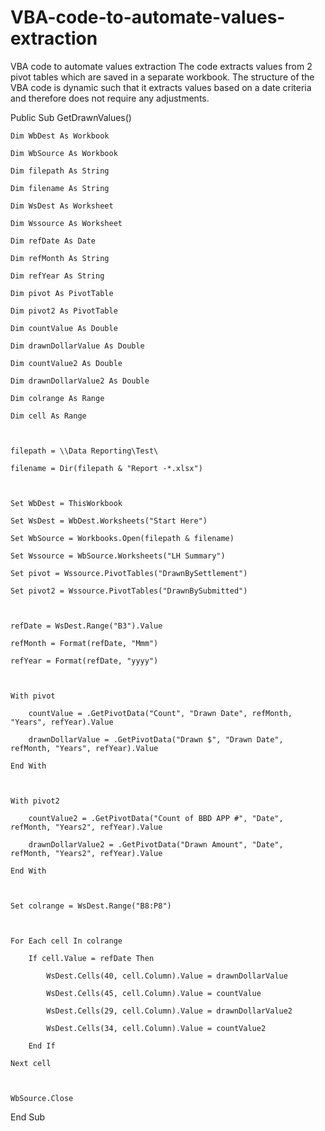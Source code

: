 # VBA-code-to-automate-values-extraction
VBA code to automate values extraction
The code extracts values from 2 pivot tables which are saved in a separate workbook.
The structure of the VBA code is dynamic such that it extracts values based on a date criteria and therefore does not require any adjustments.


Public Sub GetDrawnValues()

 

    Dim WbDest As Workbook

    Dim WbSource As Workbook

    Dim filepath As String

    Dim filename As String

    Dim WsDest As Worksheet

    Dim Wssource As Worksheet

    Dim refDate As Date

    Dim refMonth As String

    Dim refYear As String

    Dim pivot As PivotTable

    Dim pivot2 As PivotTable

    Dim countValue As Double

    Dim drawnDollarValue As Double

    Dim countValue2 As Double

    Dim drawnDollarValue2 As Double

    Dim colrange As Range

    Dim cell As Range

 

    filepath = \\Data Reporting\Test\

    filename = Dir(filepath & "Report -*.xlsx")

 

    Set WbDest = ThisWorkbook

    Set WsDest = WbDest.Worksheets("Start Here")

    Set WbSource = Workbooks.Open(filepath & filename)

    Set Wssource = WbSource.Worksheets("LH Summary")

    Set pivot = Wssource.PivotTables("DrawnBySettlement")

    Set pivot2 = Wssource.PivotTables("DrawnBySubmitted")

 

    refDate = WsDest.Range("B3").Value

    refMonth = Format(refDate, "Mmm")

    refYear = Format(refDate, "yyyy")

 

    With pivot

        countValue = .GetPivotData("Count", "Drawn Date", refMonth, "Years", refYear).Value

        drawnDollarValue = .GetPivotData("Drawn $", "Drawn Date", refMonth, "Years", refYear).Value

    End With

 

    With pivot2

        countValue2 = .GetPivotData("Count of BBD APP #", "Date", refMonth, "Years2", refYear).Value

        drawnDollarValue2 = .GetPivotData("Drawn Amount", "Date", refMonth, "Years2", refYear).Value

    End With

 

    Set colrange = WsDest.Range("B8:P8")

 

    For Each cell In colrange

        If cell.Value = refDate Then

            WsDest.Cells(40, cell.Column).Value = drawnDollarValue

            WsDest.Cells(45, cell.Column).Value = countValue

            WsDest.Cells(29, cell.Column).Value = drawnDollarValue2

            WsDest.Cells(34, cell.Column).Value = countValue2

        End If

    Next cell

 

    WbSource.Close

 

End Sub
